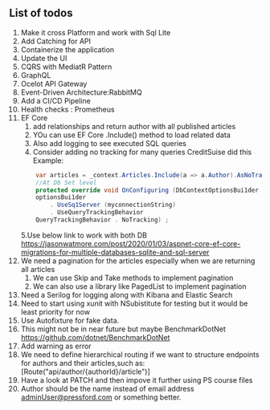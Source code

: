 ## List of todos ##
1. Make it cross Platform and work with Sql Lite
2. Add Catching for API
3. Containerize the application
4. Update the UI
5. CQRS with MediatR Pattern
6. GraphQL 
7. Ocelot API Gateway
8. Event-Driven Architecture:RabbitMQ
9. Add a CI/CD Pipeline
10. Health checks : Prometheus
11. EF Core 
	1. add relationships and return author with all published articles
	2. YOu can use EF Core .Include() method to load related data
	3. Also add logging to see executed SQL queries
	4. Consider adding no tracking for many queries CreditSuise did this
	Example: 
	```csharp
		var articles = _context.Articles.Include(a => a.Author).AsNoTracking();
		//At Db Set level
		protected override void OnConfiguring (DbContextOptionsBui1der optionsBui1der)
		optionsBui1der
			. UseSq1Server (myconnectionString)
			. UseQueryTrackingBehavior
		QueryTrackingBehavior . NoTracking) ;
	```
	5.Use below link to work with both DB
https://jasonwatmore.com/post/2020/01/03/aspnet-core-ef-core-migrations-for-multiple-databases-sqlite-and-sql-server		
12. We need a pagination for the articles especially when we are returning all articles
	1. We can use Skip and Take methods to implement pagination
	1. We can also use a library like PagedList to implement pagination
13. Need a Serilog for logging along with Kibana and Elastic Search
14. Need to start using xunit with NSubistitute for testing but it would be least priority for now
15. Use Autofixture for fake data.
16. This might not be in near future but maybe BenchmarkDotNet 
	https://github.com/dotnet/BenchmarkDotNet
17. Add warning as error
18. We need to define hierarchical routing if we want to structure endpoints for authors and their articles,such as: 
	[Route("api/author/{authorId}/article")]
19. Have a look at PATCH and then impove it further using PS course files
20. Author should be the name instead of email address adminUser@pressford.com or something better.